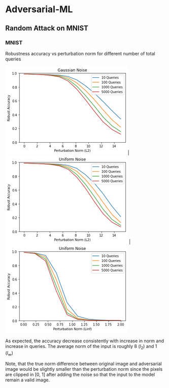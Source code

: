 # Adversarial-ML



## Random Attack on MNIST

### MNIST

Robustness accuracy vs perturbation norm for different number of total queries

![](Results/MNIST/Gaussian_Noise.png)|![](Results/MNIST/Uniform_Noise.png) |![](Results/MNIST/Uniform_Noise_Linf.png)



As expected, the accuracy decrease consistently with increase in norm and increase in queries. The average norm of the input is roughly 8 ($l_2$) and 1 ($l_\infty$)

Note, that the true norm difference between original image and adversarial image would be slightly smaller than the perturbation norm since the pixels are clipped in [0, 1] after adding the noise so that the input to the model remain a valid image. 